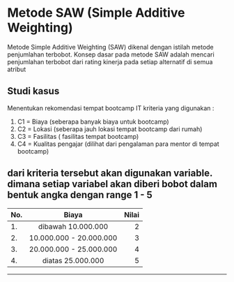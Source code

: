# Metode SAW (Simple Additive Weighting)
Metode Simple Additive Weighting (SAW) dikenal dengan istilah metode penjumlahan terbobot. Konsep dasar pada metode SAW adalah mencari penjumlahan terbobot dari rating kinerja pada setiap alternatif di semua atribut

## Studi kasus
Menentukan rekomendasi tempat bootcamp IT
kriteria yang digunakan :

1. C1 = Biaya (seberapa banyak biaya untuk bootcamp)
2. C2 = Lokasi (seberapa jauh lokasi tempat bootcamp dari rumah)
3. C3 = Fasilitas ( fasilitas tempat bootcamp)
4. C4 = Kualitas pengajar (dilihat dari pengalaman para mentor di tempat bootcamp)

dari kriteria tersebut akan digunakan variable. dimana setiap variabel akan diberi bobot dalam bentuk angka dengan range **1 - 5** 
---
| No.  | Biaya  | Nilai |
| :------------ |:---------------:| -----:|
| 1. | dibawah 10.000.000 | 2 |
| 2. | 10.000.000 - 20.000.000 | 3 |
| 3. | 20.000.000 - 25.000.000 | 4 |
| 4. | diatas 25.000.000 | 5 |
---
